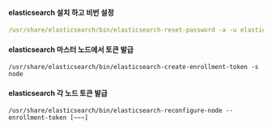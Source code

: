 #### elasticsearch 설치 하고 비번 설정

```yml
/usr/share/elasticsearch/bin/elasticsearch-reset-password -a -u elastic
```

#### elasticsearch 마스터 노드에서 토큰 발급

```
/usr/share/elasticsearch/bin/elasticsearch-create-enrollment-token -s node
```

#### elasticsearch 각 노드 토큰 발급

```
/usr/share/elasticsearch/bin/elasticsearch-reconfigure-node --enrollment-token [~~~]
```

